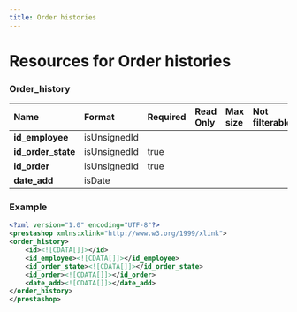 ```yaml
---
title: Order histories
---
```


# Resources for Order histories

### Order_history

|        Name        |    Format    | Required | Read Only | Max size | Not filterable | Description |
| :----------------- | :----------- | :------- | :-------- | :------- | :------------- | :---------- |
| **id_employee**    | isUnsignedId |          |           |          |                |             |
| **id_order_state** | isUnsignedId | true     |           |          |                |             |
| **id_order**       | isUnsignedId | true     |           |          |                |             |
| **date_add**       | isDate       |          |           |          |                |             |


### Example

```xml
<?xml version="1.0" encoding="UTF-8"?>
<prestashop xmlns:xlink="http://www.w3.org/1999/xlink">
<order_history>
	<id><![CDATA[]]></id>
	<id_employee><![CDATA[]]></id_employee>
	<id_order_state><![CDATA[]]></id_order_state>
	<id_order><![CDATA[]]></id_order>
	<date_add><![CDATA[]]></date_add>
</order_history>
</prestashop>
```

